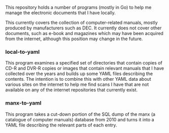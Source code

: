 
This repository holds a number of programs (mostly in Go) to help me manage the electronic documents that I have locally.

This currently covers the collection of computer-related manuals, mostly produced by manufacturers such as DEC. It currently does not cover other documents, such as e-book and magazines which may have been acquired from the internet, although this position may change in the future.


### local-to-yaml

This program examines a specified set of directories that contain copies of CD-R and DVR-R copies or images that contain relevant manuals that I have collected over the years and builds up some YAML files describing the contents.
The intention is to combine this with other YAML data about various sites on the internet to help me find scans I have that are not available on any of the internet repositories that currently exist.

### manx-to-yaml

This program takes a cut-down portion of the SQL dump of the manx (a catalogue of computer manuals) database from 2010 and turns it into a YAML file describing the relevant parts of each entry.

